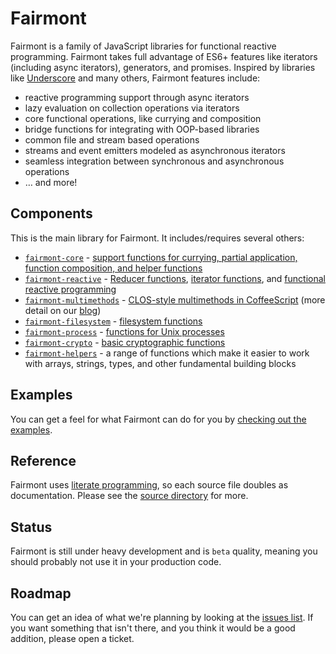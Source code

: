 # Fairmont

Fairmont is a family of JavaScript libraries for functional reactive programming.
Fairmont takes full advantage of ES6+ features like iterators (including async iterators), generators, and promises.
Inspired by libraries like [Underscore](http://underscorejs.org/) and many others, Fairmont features include:

* reactive programming support through async iterators
* lazy evaluation on collection operations via iterators
* core functional operations, like currying and composition
* bridge functions for integrating with OOP-based libraries
* common file and stream based operations
* streams and event emitters modeled as asynchronous iterators
* seamless integration between synchronous and asynchronous operations
* … and more!

## Components

This is the main library for Fairmont.
It includes/requires several others:

* [`fairmont-core`](https://github.com/pandastrike/fairmont-core) - [support functions for currying, partial application, function composition, and helper functions](https://github.com/pandastrike/fairmont-core/blob/master/src/index.litcoffee)
* [`fairmont-reactive`](https://github.com/pandastrike/fairmont-reactive) - [Reducer functions](https://github.com/pandastrike/fairmont-reactive/blob/master/src/reducer.litcoffee), [iterator functions](https://github.com/pandastrike/fairmont-reactive/blob/master/src/iterator.litcoffee), and [functional reactive programming](https://github.com/pandastrike/fairmont-reactive/blob/master/src/reactive.litcoffee)
* [`fairmont-multimethods`](https://github.com/pandastrike/fairmont-multimethods/) - [CLOS-style multimethods in CoffeeScript](https://github.com/pandastrike/fairmont-multimethods/blob/master/src/index.litcoffee) (more detail on our [blog](https://www.pandastrike.com/posts/20150616-multimethods))
* [`fairmont-filesystem`](https://github.com/pandastrike/fairmont-filesystem/) - [filesystem functions](https://github.com/pandastrike/fairmont-filesystem/blob/master/src/index.litcoffee)
* [`fairmont-process`](https://github.com/pandastrike/fairmont-process/) - [functions for Unix processes](https://github.com/pandastrike/fairmont-process/blob/master/src/index.litcoffee)
* [`fairmont-crypto`](https://github.com/pandastrike/fairmont-crypto/) - [basic cryptographic functions](https://github.com/pandastrike/fairmont-crypto/blob/master/src/index.litcoffee)
* [`fairmont-helpers`](https://github.com/pandastrike/fairmont-helpers/) - a range of functions which make it easier to work with arrays, strings, types, and other fundamental building blocks

## Examples

You can get a feel for what Fairmont can do for you by [checking out the examples](https://github.com/pandastrike/fairmont-reactive/tree/master/examples).

## Reference

Fairmont uses [literate programming](http://www.coffeescriptlove.com/2013/02/literate-coffeescript.html), so each source file doubles as documentation. Please see the [source directory](./src/index.litcoffee) for more.

## Status

Fairmont is still under heavy development and is `beta` quality, meaning you should probably not use it in your production code.

## Roadmap

You can get an idea of what we're planning by looking at the [issues list][200]. If you want something that isn't there, and you think it would be a good addition, please open a ticket.

[200]:https://github.com/pandastrike/fairmont/issues


